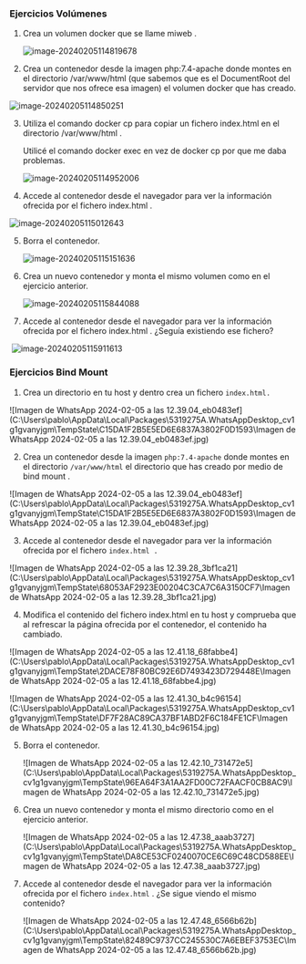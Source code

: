 ### Ejercicios Volúmenes

1. Crea un volumen docker que se llame miweb .

   ![image-20240205114819678](./../../../../../Escritorio/DESPLIEGUE/typora-user-images/image-20240205114819678.png)

2. Crea un contenedor desde la imagen php:7.4-apache donde montes en el directorio
    /var/www/html (que sabemos que es el DocumentRoot del servidor que nos ofrece esa
    imagen) el volumen docker que has creado.

  ![image-20240205114850251](./../../../../../Escritorio/DESPLIEGUE/typora-user-images/image-20240205114850251.png)

3. Utiliza el comando docker cp para copiar un fichero index.html en el directorio
    /var/www/html .
    
    Utilicé el comando docker exec en vez de docker cp por que me daba problemas.
    
    ![image-20240205114952006](./../../../../../Escritorio/DESPLIEGUE/typora-user-images/image-20240205114952006.png)

  

4. Accede al contenedor desde el navegador para ver la información ofrecida por el fichero
    index.html .

  ![image-20240205115012643](./../../../../../Escritorio/DESPLIEGUE/typora-user-images/image-20240205115012643.png)

5. Borra el contenedor.

   ![image-20240205115151636](./../../../../../Escritorio/DESPLIEGUE/typora-user-images/image-20240205115151636.png)

6. Crea un nuevo contenedor y monta el mismo volumen como en el ejercicio anterior.

   ![image-20240205115844088](./../../../../../Escritorio/DESPLIEGUE/typora-user-images/image-20240205115844088.png)

7. Accede al contenedor desde el navegador para ver la información ofrecida por el fichero
    index.html . ¿Seguía existiendo ese fichero?

​	![image-20240205115911613](./../../../../../Escritorio/DESPLIEGUE/typora-user-images/image-20240205115911613.png)

### Ejercicios Bind Mount

1.  Crea un directorio en tu host y dentro crea un fichero `index.html.`

   ![Imagen de WhatsApp 2024-02-05 a las 12.39.04_eb0483ef](C:\Users\pablo\AppData\Local\Packages\5319275A.WhatsAppDesktop_cv1g1gvanyjgm\TempState\C15DA1F2B5E5ED6E6837A3802F0D1593\Imagen de WhatsApp 2024-02-05 a las 12.39.04_eb0483ef.jpg)

2. Crea un contenedor desde la imagen `php:7.4-apache` donde montes en el directorio
    `/var/www/html` el directorio que has creado por medio de bind mount .

  ![Imagen de WhatsApp 2024-02-05 a las 12.39.04_eb0483ef](C:\Users\pablo\AppData\Local\Packages\5319275A.WhatsAppDesktop_cv1g1gvanyjgm\TempState\C15DA1F2B5E5ED6E6837A3802F0D1593\Imagen de WhatsApp 2024-02-05 a las 12.39.04_eb0483ef.jpg)

3. Accede al contenedor desde el navegador para ver la información ofrecida por el fichero
    `index.html .`

  ![Imagen de WhatsApp 2024-02-05 a las 12.39.28_3bf1ca21](C:\Users\pablo\AppData\Local\Packages\5319275A.WhatsAppDesktop_cv1g1gvanyjgm\TempState\68053AF2923E00204C3CA7C6A3150CF7\Imagen de WhatsApp 2024-02-05 a las 12.39.28_3bf1ca21.jpg)

4. Modifica el contenido del fichero index.html en tu host y comprueba que al refrescar la
    página ofrecida por el contenedor, el contenido ha cambiado.

  ![Imagen de WhatsApp 2024-02-05 a las 12.41.18_68fabbe4](C:\Users\pablo\AppData\Local\Packages\5319275A.WhatsAppDesktop_cv1g1gvanyjgm\TempState\2DACE78F80BC92E6D7493423D729448E\Imagen de WhatsApp 2024-02-05 a las 12.41.18_68fabbe4.jpg)

![Imagen de WhatsApp 2024-02-05 a las 12.41.30_b4c96154](C:\Users\pablo\AppData\Local\Packages\5319275A.WhatsAppDesktop_cv1g1gvanyjgm\TempState\DF7F28AC89CA37BF1ABD2F6C184FE1CF\Imagen de WhatsApp 2024-02-05 a las 12.41.30_b4c96154.jpg)

5. Borra el contenedor.

    ![Imagen de WhatsApp 2024-02-05 a las 12.42.10_731472e5](C:\Users\pablo\AppData\Local\Packages\5319275A.WhatsAppDesktop_cv1g1gvanyjgm\TempState\96EA64F3A1AA2FD00C72FAACF0CB8AC9\Imagen de WhatsApp 2024-02-05 a las 12.42.10_731472e5.jpg)

6. Crea un nuevo contenedor y monta el mismo directorio como en el ejercicio anterior.

    ![Imagen de WhatsApp 2024-02-05 a las 12.47.38_aaab3727](C:\Users\pablo\AppData\Local\Packages\5319275A.WhatsAppDesktop_cv1g1gvanyjgm\TempState\DA8CE53CF0240070CE6C69C48CD588EE\Imagen de WhatsApp 2024-02-05 a las 12.47.38_aaab3727.jpg)

7. Accede al contenedor desde el navegador para ver la información ofrecida por el fichero
    `index.html` . ¿Se sigue viendo el mismo contenido?

    ![Imagen de WhatsApp 2024-02-05 a las 12.47.48_6566b62b](C:\Users\pablo\AppData\Local\Packages\5319275A.WhatsAppDesktop_cv1g1gvanyjgm\TempState\82489C9737CC245530C7A6EBEF3753EC\Imagen de WhatsApp 2024-02-05 a las 12.47.48_6566b62b.jpg)

  